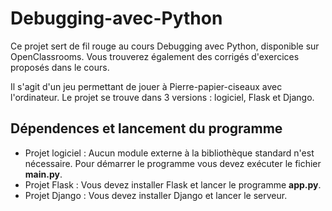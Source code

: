 # Debugging-avec-Python

Ce projet sert de fil rouge au cours Debugging avec Python, disponible sur OpenClassrooms. Vous trouverez également des corrigés d'exercices proposés dans le cours.

Il s'agit d'un jeu permettant de jouer à Pierre-papier-ciseaux avec l'ordinateur. Le projet se trouve dans 3 versions : logiciel, Flask et Django.

## Dépendences et lancement du programme

- Projet logiciel : Aucun module externe à la bibliothèque standard n'est nécessaire. Pour démarrer le programme vous devez exécuter le fichier **main.py**.
- Projet Flask : Vous devez installer Flask et lancer le programme **app.py**.
- Projet Django : Vous devez installer Django et lancer le serveur.

